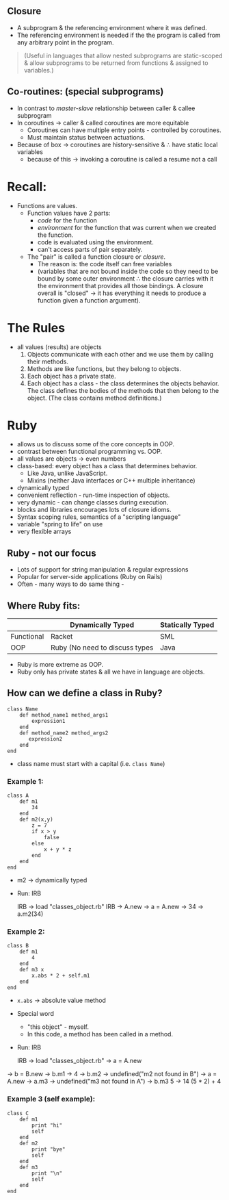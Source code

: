 ## Closure
- A subprogram & the referencing environment where it was defined.
- The referencing environment is needed if the the program is called from any arbitrary point in the program.
> (Useful in languages that allow nested subprograms are static-scoped & allow subprograms to be returned from functions & assigned to variables.)

## Co-routines: (special subprograms)
- In contrast to *master-slave* relationship between caller & callee subprogram
- In coroutines -> caller & called coroutines are more equitable
  - Coroutines can have multiple entry points - controlled by coroutines.
  - Must maintain status between actuations.
- Because of box -> coroutines are history-sensitive &
  ∴ have static local variables
  - because of this -> invoking a coroutine is called a resume not a call

# Recall:
- Functions are values.
  - Function values have 2 parts:
    - *code* for the function
    - *environment* for the function that was current when we created the function.
    - code is evaluated using the environment.
    - can't access parts of pair separately.
  - The "pair" is called a function closure or *closure*.
    - The reason is: the code itself can free variables
    - (variables that are not bound inside the code so they need to be bound by some outer environment ∴ the closure carries with it the environment that provides all those bindings. A closure overall is "closed" -> it has everything it needs to produce a function given a function argument).

# The Rules
- all values (results) are objects
  1. Objects communicate with each other and we use them by calling their methods.
  2. Methods are like functions, but they belong to objects.
  3. Each object has a private state.
  4. Each object has a class - the class determines the objects behavior. The class defines the bodies of the methods that then belong to the object. (The class contains method definitions.)

# Ruby
- allows us to discuss some of the core concepts in OOP.
- contrast between functional programming vs. OOP.
- all values are objects -> even numbers
- class-based: every object has a class that determines behavior.
  - Like Java, unlike JavaScript.
  - Mixins (neither Java interfaces or C++ multiple inheritance)
- dynamically typed
- convenient reflection - run-time inspection of objects.
- very dynamic - can change classes during execution.
- blocks and libraries encourages lots of closure idioms.
- Syntax scoping rules, semantics of a "scripting language"
- variable "spring to life" on use
- very flexible arrays

## Ruby - not our focus
- Lots of support for string manipulation & regular expressions
- Popular for server-side applications (Ruby on Rails)
- Often - many ways to do same thing -

## Where Ruby fits:

|            | Dynamically Typed              | Statically Typed |
|------------|--------------------------------|------------------|
| Functional | Racket                         | SML              |
| OOP        | Ruby (No need to discuss types | Java             |

- Ruby is more extreme as OOP.
- Ruby only has private states & all we have in language are objects.

## How can we define a class in Ruby?

    class Name
        def method_name1 method_args1
            expression1
        end
        def method_name2 method_args2
           expression2
        end
    end

- class name must start with a capital (i.e. `class Name`)

### Example 1:

    class A
        def m1
            34
        end
        def m2(x,y)
            z = 7
            if x > y
                false
            else
                x + y * z
            end
        end
    end

- m2 -> dynamically typed
- Run: IRB

    IRB -> load "classes_object.rb"
    IRB -> A.new
        -> a = A.new
        -> 34
        -> a.m2(34)

### Example 2:

    class B
        def m1
            4
        end
        def m3 x
            x.abs * 2 + self.m1
        end
    end

- `x.abs` -> absolute value method
- Special word
  - "this object" - myself.
  - In this code, a method has been called in a method.
- Run: IRB

    IRB -> load "classes_object.rb"
        -> a = A.new

-> b = B.new
-> b.m1
-> 4
        -> b.m2
        -> undefined("m2 not found in B")
        -> a = A.new
        -> a.m3
        -> undefined("m3 not found in A")
        -> b.m3 5
        -> 14 (5 * 2) + 4

### Example 3 (self example):

    class C
        def m1
            print "hi"
            self
        end
        def m2
            print "bye"
            self
        end
        def m3
            print "\n"
            self
        end
    end

